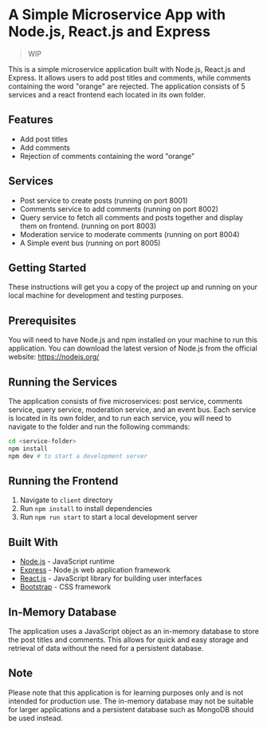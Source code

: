 # A Simple Microservice App with Node.js, React.js and Express

> WIP

This is a simple microservice application built with Node.js, React.js and Express. It allows users to add post titles and comments, while comments containing the word "orange" are rejected. The application consists of 5 services and a react frontend each located in its own folder.

## Features

- Add post titles
- Add comments
- Rejection of comments containing the word "orange"

## Services

- Post service to create posts (running on port 8001)
- Comments service to add comments (running on port 8002)
- Query service to fetch all comments and posts together and display them on frontend. (running on port 8003)
- Moderation service to moderate comments (running on port 8004)
- A Simple event bus (running on port 8005)

## Getting Started

These instructions will get you a copy of the project up and running on your local machine for development and testing purposes.

## Prerequisites

You will need to have Node.js and npm installed on your machine to run this application. You can download the latest version of Node.js from the official website: https://nodejs.org/

## Running the Services

The application consists of five microservices: post service, comments service, query service, moderation service, and an event bus. Each service is located in its own folder, and to run each service, you will need to navigate to the folder and run the following commands:

```bash
cd <service-folder>
npm install
npm dev # to start a development server
```

## Running the Frontend

1. Navigate to `client` directory
2. Run `npm install` to install dependencies
3. Run `npm run start` to start a local development server

## Built With

- [Node.js](https://nodejs.org) - JavaScript runtime
- [Express](https://expressjs.com) - Node.js web application framework
- [React.js](https://reactjs.org) - JavaScript library for building user interfaces
- [Bootstrap](https://getbootstrap.com) - CSS framework

## In-Memory Database

The application uses a JavaScript object as an in-memory database to store the post titles and comments. This allows for quick and easy storage and retrieval of data without the need for a persistent database.

## Note

Please note that this application is for learning purposes only and is not intended for production use. The in-memory database may not be suitable for larger applications and a persistent database such as MongoDB should be used instead.
